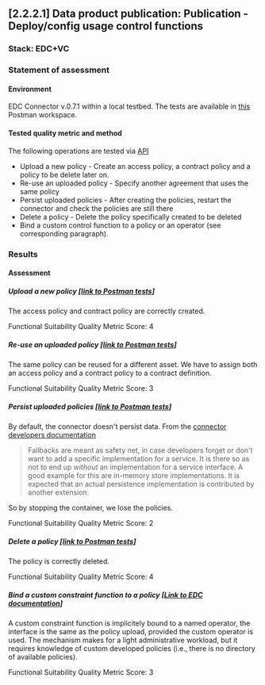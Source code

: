 ## [2.2.2.1] Data product publication: Publication - Deploy/config usage control functions
### Stack: EDC+VC

### Statement of assessment
#### Environment

EDC Connector v.0.7.1 within a local testbed.
The tests are available in [this](https://www.postman.com/i2cat-dev/workspace/deployemds) Postman workspace.

#### Tested quality metric and method

The following operations are tested via [API](https://app.swaggerhub.com/apis-docs/eclipse-edc-bot/management-api/0.7.1-SNAPSHOT#/Policy%20Definition%20V3)
- Upload a new policy - Create an access policy, a contract policy and a policy to be delete later on.
- Re-use an uploaded policy - Specify another agreement that uses the same policy
- Persist uploaded policies - After creating the policies, restart the connector and check the policies are still there
- Delete a policy - Delete the policy specifically created to be deleted
- Bind a custom control function  to a policy or an operator (see corresponding paragraph).

### Results
#### Assessment
##### Upload a new policy [[link to Postman tests](https://www.postman.com/i2cat-dev/workspace/deployemds/folder/36812968-d8547997-65af-4e45-ac40-e2d3cdf98c88?action=share&source=copy-link&creator=36812968&ctx=documentation)]

The access policy and contract policy are correctly created.

Functional Suitability Quality Metric Score: 4

##### Re-use an uploaded policy [[link to Postman tests](https://www.postman.com/i2cat-dev/workspace/deployemds/folder/36812968-59934389-3d3a-415a-9276-555e4c9c4172?action=share&source=copy-link&creator=36812968&ctx=documentation)]

The same policy can be reused for a different asset.
We have to assign both an access policy and a contract policy to a contract definition.

Functional Suitability Quality Metric Score: 3

##### Persist uploaded policies [[link to Postman tests](https://www.postman.com/i2cat-dev/workspace/deployemds/folder/36812968-d8173b27-a951-4718-beba-2ff922c8bc19?action=share&source=copy-link&creator=36812968&ctx=documentation)]

By default, the connector doesn't persist data.
From the [connector developers documentation](https://github.com/eclipse-edc/Connector/blob/0bb741787fd0abc2a6a8a883a6fafdbf3b795c29/docs/developer/default_provider_methods.md?plain=1#L21)

> Fallbacks are meant as safety net, in case developers forget or don't want to add a specific implementation for a service. It is there so as not to end up _without_ an implementation for a service interface. A good example for this are in-memory store implementations. It is expected that an actual persistence implementation is contributed by another extension.

So by stopping the container, we lose the policies.

Functional Suitability Quality Metric Score: 2

##### Delete a policy [[link to Postman tests](https://www.postman.com/i2cat-dev/workspace/deployemds/folder/36812968-5b7e3beb-18c7-40a9-b91c-93b701d92fec?action=share&source=copy-link&creator=36812968&ctx=documentation)]

The policy is correctly deleted.

Functional Suitability Quality Metric Score: 4

##### Bind a custom constraint function to a policy [[Link to EDC documentation](https://github.com/eclipse-edc/Connector/blob/main/docs/developer/policy-engine.md)]

A custom constraint function is implicitely bound to a named operator, the interface is the same as the policy upload, provided the custom operator is used. The mechanism makes for a light administrative workload, but it requires knowledge of custom developed policies (i.e., there is no directory of available policies).

Functional Suitability Quality Metric Score: 3
